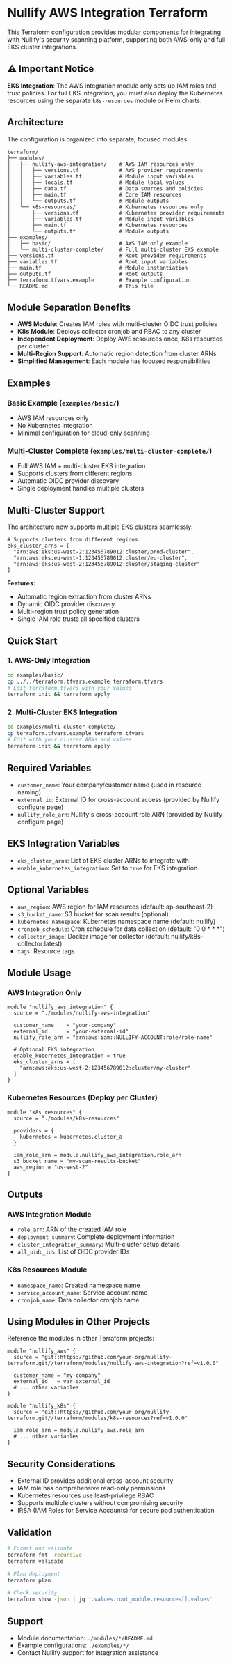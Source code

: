 # Nullify AWS Integration Terraform

This Terraform configuration provides modular components for integrating with Nullify's security scanning platform, supporting both AWS-only and full EKS cluster integrations.

## ⚠️ Important Notice

**EKS Integration**: The AWS integration module only sets up IAM roles and trust policies. For full EKS integration, you must also deploy the Kubernetes resources using the separate `k8s-resources` module or Helm charts.

## Architecture

The configuration is organized into separate, focused modules:

```
terraform/
├── modules/
│   ├── nullify-aws-integration/    # AWS IAM resources only
│   │   ├── versions.tf             # AWS provider requirements
│   │   ├── variables.tf            # Module input variables
│   │   ├── locals.tf               # Module local values
│   │   ├── data.tf                 # Data sources and policies  
│   │   ├── main.tf                 # Core IAM resources
│   │   └── outputs.tf              # Module outputs
│   └── k8s-resources/              # Kubernetes resources only
│       ├── versions.tf             # Kubernetes provider requirements
│       ├── variables.tf            # Module input variables
│       ├── main.tf                 # Kubernetes resources
│       └── outputs.tf              # Module outputs
├── examples/
│   ├── basic/                      # AWS IAM only example
│   └── multi-cluster-complete/     # Full multi-cluster EKS example
├── versions.tf                     # Root provider requirements
├── variables.tf                    # Root input variables
├── main.tf                         # Module instantiation
├── outputs.tf                      # Root outputs
├── terraform.tfvars.example        # Example configuration
└── README.md                       # This file
```

## Module Separation Benefits

- **AWS Module**: Creates IAM roles with multi-cluster OIDC trust policies
- **K8s Module**: Deploys collector cronjob and RBAC to any cluster
- **Independent Deployment**: Deploy AWS resources once, K8s resources per cluster
- **Multi-Region Support**: Automatic region detection from cluster ARNs
- **Simplified Management**: Each module has focused responsibilities

## Examples

### **Basic Example** (`examples/basic/`)
- AWS IAM resources only
- No Kubernetes integration
- Minimal configuration for cloud-only scanning

### **Multi-Cluster Complete** (`examples/multi-cluster-complete/`)
- Full AWS IAM + multi-cluster EKS integration  
- Supports clusters from different regions
- Automatic OIDC provider discovery
- Single deployment handles multiple clusters

## Multi-Cluster Support

The architecture now supports multiple EKS clusters seamlessly:

```hcl
# Supports clusters from different regions
eks_cluster_arns = [
  "arn:aws:eks:us-west-2:123456789012:cluster/prod-cluster",
  "arn:aws:eks:eu-west-1:123456789012:cluster/eu-cluster",
  "arn:aws:eks:us-west-2:123456789012:cluster/staging-cluster"
]
```

**Features:**
- Automatic region extraction from cluster ARNs
- Dynamic OIDC provider discovery 
- Multi-region trust policy generation
- Single IAM role trusts all specified clusters

## Quick Start

### 1. AWS-Only Integration

```bash
cd examples/basic/
cp ../../terraform.tfvars.example terraform.tfvars
# Edit terraform.tfvars with your values
terraform init && terraform apply
```

### 2. Multi-Cluster EKS Integration

```bash
cd examples/multi-cluster-complete/
cp terraform.tfvars.example terraform.tfvars
# Edit with your cluster ARNs and values
terraform init && terraform apply
```

## Required Variables

- `customer_name`: Your company/customer name (used in resource naming)
- `external_id`: External ID for cross-account access (provided by Nullify configure page)
- `nullify_role_arn`: Nullify's cross-account role ARN (provided by Nullify configure page)

## EKS Integration Variables

- `eks_cluster_arns`: List of EKS cluster ARNs to integrate with
- `enable_kubernetes_integration`: Set to `true` for EKS integration

## Optional Variables

- `aws_region`: AWS region for IAM resources (default: ap-southeast-2)
- `s3_bucket_name`: S3 bucket for scan results (optional)
- `kubernetes_namespace`: Kubernetes namespace name (default: nullify)
- `cronjob_schedule`: Cron schedule for data collection (default: "0 0 * * *")
- `collector_image`: Docker image for collector (default: nullify/k8s-collector:latest)
- `tags`: Resource tags

## Module Usage

### AWS Integration Only
```hcl
module "nullify_aws_integration" {
  source = "./modules/nullify-aws-integration"
  
  customer_name    = "your-company"
  external_id      = "your-external-id"
  nullify_role_arn = "arn:aws:iam::NULLIFY-ACCOUNT:role/role-name"
  
  # Optional EKS integration
  enable_kubernetes_integration = true
  eks_cluster_arns = [
    "arn:aws:eks:us-west-2:123456789012:cluster/my-cluster"
  ]
}
```

### Kubernetes Resources (Deploy per Cluster)
```hcl
module "k8s_resources" {
  source = "./modules/k8s-resources"
  
  providers = {
    kubernetes = kubernetes.cluster_a
  }
  
  iam_role_arn = module.nullify_aws_integration.role_arn
  s3_bucket_name = "my-scan-results-bucket"
  aws_region = "us-west-2"
}
```

## Outputs

### AWS Integration Module
- `role_arn`: ARN of the created IAM role
- `deployment_summary`: Complete deployment information
- `cluster_integration_summary`: Multi-cluster setup details
- `all_oidc_ids`: List of OIDC provider IDs

### K8s Resources Module  
- `namespace_name`: Created namespace name
- `service_account_name`: Service account name
- `cronjob_name`: Data collector cronjob name

## Using Modules in Other Projects

Reference the modules in other Terraform projects:

```hcl
module "nullify_aws" {
  source = "git::https://github.com/your-org/nullify-terraform.git//terraform/modules/nullify-aws-integration?ref=v1.0.0"
  
  customer_name = "my-company"
  external_id   = var.external_id
  # ... other variables
}

module "nullify_k8s" {
  source = "git::https://github.com/your-org/nullify-terraform.git//terraform/modules/k8s-resources?ref=v1.0.0"
  
  iam_role_arn = module.nullify_aws.role_arn
  # ... other variables
}
```

## Security Considerations

- External ID provides additional cross-account security
- IAM role has comprehensive read-only permissions
- Kubernetes resources use least-privilege RBAC
- Supports multiple clusters without compromising security
- IRSA (IAM Roles for Service Accounts) for secure pod authentication

## Validation

```bash
# Format and validate
terraform fmt -recursive
terraform validate

# Plan deployment
terraform plan

# Check security
terraform show -json | jq '.values.root_module.resources[].values'
```

## Support

- Module documentation: `./modules/*/README.md`
- Example configurations: `./examples/*/`
- Contact Nullify support for integration assistance

